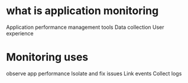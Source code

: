 # what is application monitoring

Application performance
management tools
Data collection
User experience

# Monitoring uses

observe app performance
Isolate and fix issues
Link events
Collect logs
